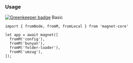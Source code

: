 ### Usage

[![Greenkeeper badge](https://badges.greenkeeper.io/Magnetjs/magnet-umzug.svg)](https://greenkeeper.io/)
Basic
```
import { fromNode, fromM, fromLocal } from 'magnet-core'

let app = await magnet([
  fromM('config'),
  fromM('bunyan'),
  fromM('folder-loader'),
  fromM('umzug'),
]);
```
